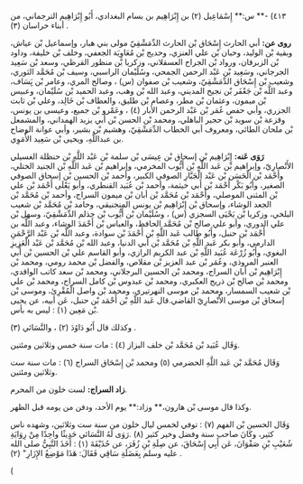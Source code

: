 ٤١٣) -** س:** إِسْمَاعِيل (٢) بن إِبْرَاهِيم بن بسام البغدادي، أَبُو إِبْرَاهِيم الترجماني، من أبناء خراسان (٣) .

**روى عن:** أبي الحارث إِسْحَاق بْن الحارث الدِّمَشْقِيّ مولى بني هبار، وإسماعيل بْن عياش، وبقية بْن الوليد، وحبان بْن علي العنزي، وحديج بْن مُعَاوِيَة الجعفي، وخلف بْن خليفة، وداود بْن الزبرقان، ورواد بْن الجراح العسقلاني، وزكريا بْن منظور القرظي، وسعد بْن سَعِيد الجرجاني، وسَعِيد بْن عَبْد الرحمن الجمحي، وسُلَيْمان الراسبي، وسيف بْن مُحَمَّد الثوري، وشعيب بْن إِسْحَاق الدِّمَشْقِيّ، وشعيب بْن صفوان (س) ، وصالح المري، وعامر بْن يَِسَاف، وعبد اللَّه بْن جَعْفَر بْن نجيح المديني، وعبد الله بْن وهب، وعبد الحميد بْن سُلَيْمان، وعبيس بْن ميمون، وعثمان بْن مطر، وعصام بْن طليق، والعطاف بْن خَالِد، وعلي بْن ثابت الجزري، وأبي حفص عُمَر بْن عَبْد الرحمن الأبار (٤) ، وعَمْرو بْن جميع، وعيسى بن يونس، وقزعة بْن سويد بْن حجير الباهلي، ومحمد بْن الحسن بْن أَبي يزيد الهمداني، والمشمعل بْن ملحان الطائي، ومعروف أبي الخطاب الدِّمَشْقِيّ، وهشيم بْن بشير، وأبي عوانة الوضاح بن عبداللَّهِ، ويحيى بْن سَعِيد الأُمَوِي.

**رَوَى عَنه:** إِبْرَاهِيم بْن إسحاق بْن عِيسَى بْن سلمة بْن عَبْد اللَّهِ بْن حنظلة الغسيلي الأَنْصارِيّ، وإبراهيم بْن عَبد اللَّهِ بْن أَيُّوب المخرمي، وإبراهيم بْن عَبد اللَّهِ بْن الجنيد الختلي، وأَحْمَد بْن الْحَسَن بْن عَبْد الْجَبَّارِ الصوفي الكبير، وأحمد بْن الحسين بْن إسحاق الصوفي الصغير، وأَبُو بَكْر أَحْمَد بْن أَبي خيثمة، وأحمد بْن عُبَيد القنطري، وأبو يَعْلَى أَحْمَد بْن علي بْن المثنى الموصلي، وأَحْمَد بْن مُحَمَّد بْن أبان بْن ميمون السراج، وأحمد بْن مُحَمَّد بْن الجعد الوشاء، وإسحاق بْن إِبْرَاهِيم بْن يونس المنجنيقي، وحامد بْن مُحَمَّد بْن شعيب البلخي، وزكريا بْن يَحْيَى السجزي (س) ، وسُلَيْمان بْن أَيُّوب بْن حذلم الدِّمَشْقِيّ، وسهل بْن علي الدوري، وأبو علي صالح بْن مُحَمَّد الحافظ، والعباس بْن أَحْمَدَ الوشاء، وعبد اللَّه بن أَحْمَد بْن حنبل، وأَبُو طالب عَبد اللَّهِ بْن أَحْمَدَ بْن سوادة، وعبد اللَّه بْن عَبْد الرَّحْمَنِ الدارمي، وأبو بكر عَبد اللَّهِ بْن مُحَمَّد بْن أَبي الدنيا، وعبد الله بْن مُحَمَّد بْن عَبْد الْعَزِيزِ البغوي، وأَبُو زُرْعَة عُبَيد اللَّهِ بْن عبد الكريم الرازي، وأبو القاسم علي بْن الحسين بْن أَبي العنبر المروذي، وعُمَر بْن عبد العزيز بْن مقلاص، والفضل بْن محمد رومي، ومحمد بْن إِبْرَاهِيم بْن أبان السراج، ومحمد بْن الحسين البرجلاني، ومحمد بْن سعد كاتب الواقدي، ومحمد بْن صالح بْن ذريح العكبري، ومحمد بْن عبدوس بْن كامل السراج، ومحمد بْن علي بْن شعيب السمسار، ومحمد بْن موسى النهرتيري، ومحمد بْن واصل الْمُقْرِئ، وموسى بْن إسحاق بْن موسى الأَنْصارِيّ القاضي.قال عَبد اللَّهِ بْن أَحْمَد بْن حنبل، عَن أبيه، عن يحيى بْن مَعِين (١) : ليس به بأس.

وكذلك قال أَبُو دَاوُدَ (٢) ، والنَّسَائي (٣) .

وَقَال عُبَيد بْن مُحَمَّد بْن خلف البزاز (٤) : مات سنة خمس وثلاثين ومئتين.

وَقَال مُحَمَّد بْن عَبد اللَّهِ الحضرمي (٥) ومحمد بْن إِسْحَاق السراج (٦) : مات سنة ست وثلاثين ومئتين.

**زاد السراج:** لست خلون من المحرم.

وكذا قال موسى بْن هارون،** وزاد:** يوم الأحد، ودفن من يومه قبل الظهر.

وَقَال الحسين بْن الفهم (٧) : توفي لخمس ليال خلون من سنة ست وثلاثين، وشهده ناس كثير، وكَانَ صاحب سنة وفضل وخير كثير (٨) .رَوَى لَهُ النَّسَائي حَدِيثًا واحِدًا مِنْ رِوَايَةِ شُعَيْبِ بْنِ صَفْوَانَ، عَن أَبِي إِسْحَاقَ، عن صِلَةِ بْنِ زُفَرَ، عن حُذَيْفَةَ (١) : أَخَذَ النَّبِيُّ صلى الله عليه وسلم بِعَضَلَةِ سَاقِي فَقَالَ: هَذَا مَوْضِعُ الإِزَارِ" (٢) .

(